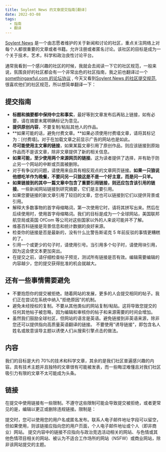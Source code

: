 ```yaml
---
title: Soylent News 的文章提交指南[翻译]
date: 2022-03-08
tags:
  - 指南
  - 翻译
---
```


[Soylent News](https://soylentnews.org/) 是一个由志愿者维护的关于新闻和讨论的社区，重点关注网络上对每个人都很重要的文章或者书籍。允许注册或者匿名讨论。该社区的目标是成为一个关于技术，艺术，科学和政治良性讨论平台。

通常我看到一个感兴趣的社区的时候，我就会去阅读一下它的社区规范，一般来说，氛围良好的社区都会有一个非常出色的社区指南，我之前也翻译过一个[somethingawful.com 的论坛协议](https://blog.owenyoung.com/zh/posts/share-a-forum-rule/) , 今天又看到[Soylent News 的社区提交规范](https://wiki.soylentnews.org/wiki/Submission_guidelines), 很喜欢他们的社区规范，所以想简单翻译一下：

## 提交指南

- **标题和摘要都中保持中立和事实**，最好等到文章发布后再贴上链接，如有必要，请在摘要末尾明确标记为意见。
- **提供原创内容**，不要复制/粘贴其他人的作品。
- **如果可能的话，避免付费文章。**如果必须使用付费墙文章，请将其标记为：[付费墙]。对于在加载文章之前显示广告的网站也是如此。
- **尽可能使用主文章的链接**，如果某篇文章引用了原创作品，则应该链接到原始作品而不是该文章，除非文章提供了新的相关信息。
- **如果可能，至少使用两个来源网页的链接**。这为读者提供了选择，并有助于防止另一个网站的中断或页面被删除。
- 对于有争议的问题，请使用来自具有相反观点的文章网页链接。**如果一只狼说他想吃羊作为晚餐，不要问另一只狼这是不是一个好主意，而是问一只羊。**
- **如果链接到的其中一篇文章中包含了重要引用链接，则还应包含该引用的链接**。一些新闻网站链接到研究摘要，它们是主要引用。
- 如果您要链接的新文章引用了较旧的文章，您也可以链接到它们以提供背景或引用。
- 解释大多数事物的首字母缩略词，第一次使用它时，请将其拼写出来。然后在后续使用时，使用首字母缩略词。我们的目标是成为一个全球网站，美国联邦航空局或英国 OfCom 等公司对这些国家以外的人来说可能并不了解。
- 维基百科链接是背景信息和统计数据的良好来源。
- 检查你的链接是否是最新的，没有什么比警告斯诺克 5 年前反驳的事情更糟糕的了。
- 引用一个或更少的句子时，请使用引号。当引用多个句子时，请使用块引用，因为这会使文本更加突出。
- 在提交之前，请仔细检查帖子预览，测试所有链接是否有效。编辑需要编辑的内容越少，您的提交获得批准的机会就越大。

## 还有一些事情需要避免

- 不要抱怨你的提交被拒绝。随着网站的发展，更多的人会提交相同的帖子。我们正在尝试在系统中纳入"拒绝原因"的机制。
- 避免未经授权的复制。不要从其他类似的网站复制/粘贴。这将导致您提交的任何其他帖子被忽略，因为编辑和审核你的帖子和来源需要的时间会增加。
- 虽然我们鼓励全球社区，但网站的语言是英语。避免链接到非英语来源，除非您还可以提供指向高质量英语翻译的链接。
  不要使用"诱导链接"，即包含名人姓名或故意误导主题以诱使人们从搜索引擎点击的做法。

## 内容

我们的目标是大约 70%的技术和科学文章，其余的是我们社区普遍感兴趣的内容。具有技术主题并且独特的文章很有可能被发表，而一些晦涩难懂且对我们社区吸引力有限的文章不太可能成为头条。

## 链接

在提交中使用链接有一些限制。不遵守这些限制可能会导致提交被拒绝，或者更常见的是，编辑以更正或删除违规链接。限制是：

提交时，您可以使用您的用户名或匿名发布。联系人电子邮件地址字段可以留空，但如果使用，则该链接应指向您的用户页面，个人电子邮件地址或个人（即非商业）网站。
提交内容中的链接不应指向与政治竞选活动相关的网站、与色情或其他色情项目相关的网站、被认为不适合工作场所的网站（NSFW）或商业网站，除非该网站提交的主题。
